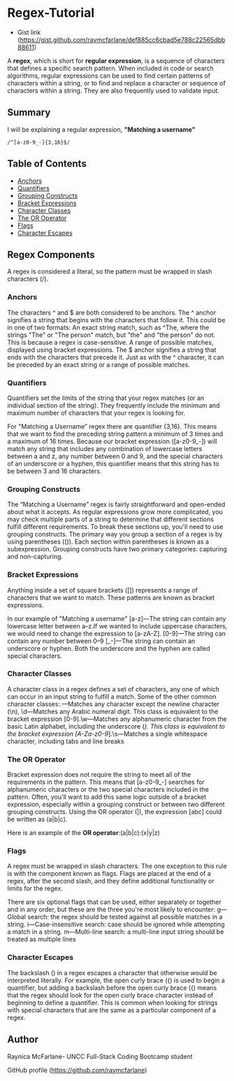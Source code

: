 # Regex-Tutorial
- Gist link (https://gist.github.com/raymcfarlane/def885cc6cbad5e788c22565dbb88611)

A **regex**, which is short for **regular expression**, is a sequence of characters that defines a specific search pattern. When included in code or search algorithms, regular expressions can be used to find certain patterns of characters within a string, or to find and replace a character or sequence of characters within a string. They are also frequently used to validate input. 

## Summary

I will be explaining a regular expression, **"Matching a username"**
```
/^[a-z0-9_-]{3,16}$/
```
## Table of Contents

- [Anchors](#anchors)
- [Quantifiers](#quantifiers)
- [Grouping Constructs](#grouping-constructs)
- [Bracket Expressions](#bracket-expressions)
- [Character Classes](#character-classes)
- [The OR Operator](#the-or-operator)
- [Flags](#flags)
- [Character Escapes](#character-escapes)

## Regex Components

A regex is considered a literal, so the pattern must be wrapped in slash characters (/). 

### Anchors

The characters ^ and $ are both considered to be anchors.
The ^ anchor signifies a string that begins with the characters that follow it. This could be in one of two formats:
An exact string match, such as ^The, where the strings "The" or "The person" match, but "the" and "the person" do not. This is because a regex is case-sensitive.
A range of possible matches, displayed using bracket expressions.
The $ anchor signifies a string that ends with the characters that precede it. Just as with the ^ character, it can be preceded by an exact string or a range of possible matches.

### Quantifiers

Quantifiers set the limits of the string that your regex matches (or an individual section of the string). They frequently include the minimum and maximum number of characters that your regex is looking for.

For "Matching a Username” regex there are quantifier {3,16}. This means that we want to find the preceding string pattern a minimum of 3 times and a maximum of 16 times. Because our bracket expression ([a-z0-9_-]) will match any string that includes any combination of lowercase letters between a and z, any number between 0 and 9, and the special characters of an underscore or a hyphen, this quantifier means that this string has to be between 3 and 16 characters.

### Grouping Constructs

The “Matching a Username” regex is fairly straightforward and open-ended about what it accepts. As regular expressions grow more complicated, you may check multiple parts of a string to determine that different sections fulfill different requirements. To break these sections up, you'll need to use grouping constructs.
The primary way you group a section of a regex is by using parentheses (()). Each section within parentheses is known as a subexpression. Grouping constructs have two primary categories: capturing and non-capturing.

### Bracket Expressions

Anything inside a set of square brackets ([]) represents a range of characters that we want to match. These patterns are known as bracket expressions.

In our example of "Matching a username"
[a-z]—The string can contain any lowercase letter between a–z.If we wanted to include uppercase characters, we would need to change the expression to [a-zA-Z].
[0-9]—The string can contain any number between 0–9
[_-]—The string can contain an underscore or hyphen. Both the underscore and the hyphen are called special characters.

### Character Classes

A character class in a regex defines a set of characters, any one of which can occur in an input string to fulfill a match. 
Some of the other common character classes:.—Matches any character except the newline character (\n), \d—Matches any Arabic numeral digit. This class is equivalent to the bracket expression [0-9].\w—Matches any alphanumeric character from the basic Latin alphabet, including the underscore (_). This class is equivalent to the bracket expression [A-Za-z0-9_].\s—Matches a single whitespace character, including tabs and line breaks

### The OR Operator

Bracket expression does not require the string to meet all of the requirements in the pattern. This means that [a-z0-9_-] searches for alphanumeric characters or the two special characters included in the pattern. Often, you'll want to add this same logic outside of a bracket expression, especially within a grouping construct or between two different grouping constructs. Using the OR operator (|), the expression [abc] could be written as (a|b|c).

Here is an example of the **OR operator**:(a|b|c):(x|y|z)

### Flags

A regex must be wrapped in slash characters. The one exception to this rule is with the component known as flags. Flags are placed at the end of a regex, after the second slash, and they define additional functionality or limits for the regex. 

There are six optional flags that can be used, either separately or together and in any order, but these are the three you're most likely to encounter: g—Global search: the regex should be tested against all possible matches in a string. i—Case-insensitive search: case should be ignored while attempting a match in a string. m—Multi-line search: a multi-line input string should be treated as multiple lines

### Character Escapes

The backslash (\) in a regex escapes a character that otherwise would be interpreted literally. For example, the open curly brace ({) is used to begin a quantifier, but adding a backslash before the open curly brace (\{) means that the regex should look for the open curly brace character instead of beginning to define a quantifier. This is common when looking for strings with special characters that are the same as a particular component of a regex.

## Author

Raynica McFarlane- UNCC Full-Stack Coding Bootcamp student

GitHub profile (https://github.com/raymcfarlane)

 
